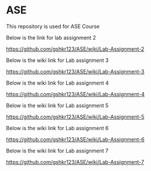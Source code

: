 # ASE
This repository is used for ASE Course

Below is the link for lab assignment 2

https://github.com/gshkr123/ASE/wiki/Lab-Assignment-2

Below is the wiki link for Lab assignment 3

https://github.com/gshkr123/ASE/wiki/Lab-Assignment-3

Below is the wiki link for Lab assignment 4

https://github.com/gshkr123/ASE/wiki/Lab-Assignment-4

Below is the wiki link for Lab assignment 5

https://github.com/gshkr123/ASE/wiki/Lab-Assignment-5

Below is the wiki link for Lab assignment 6

https://github.com/gshkr123/ASE/wiki/Lab-Assignment-6

Below is the wiki link for Lab assignment 7

https://github.com/gshkr123/ASE/wiki/Lab-Assignment-7
